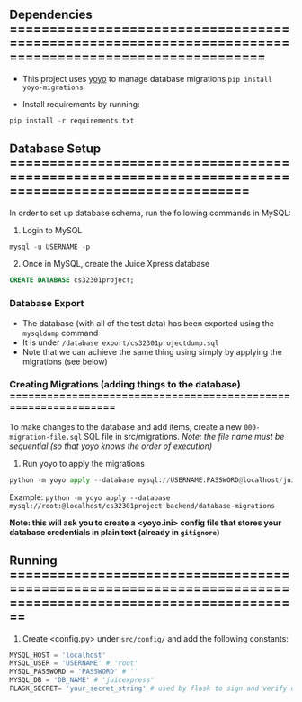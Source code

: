 ## Dependencies ======================================================================================================

- This project uses [yoyo](https://pypi.org/project/yoyo-migrations/) to manage database migrations
`pip install yoyo-migrations`

- Install requirements by running:
```python
pip install -r requirements.txt
```

## Database Setup ====================================================================================================

In order to set up database schema, run the following commands in MySQL:

1. Login to MySQL
```sql
mysql -u USERNAME -p
```

2. Once in MySQL, create the Juice Xpress database
```sql
CREATE DATABASE cs32301project;
```

### Database Export
- The database (with all of the test data) has been exported using the `mysqldump` command
- It is under `/database export/cs32301projectdump.sql`
- Note that we can achieve the same thing using simply by applying the migrations (see below)

### Creating Migrations (adding things to the database) ==============================================================

To make changes to the database and add items, create a new `000-migration-file.sql` SQL file in src/migrations.
*Note: the file name must be sequential (so that yoyo knows the order of execution)*

1. Run yoyo to apply the migrations 
```python
python -m yoyo apply --database mysql://USERNAME:PASSWORD@localhost/juiceexpress src/migrations
```

Example: `python -m yoyo apply --database mysql://root:@localhost/cs32301project backend/database-migrations`

**Note: this will ask you to create a <yoyo.ini> config file that stores your database credentials in plain text (already in `gitignore`)**

## Running ===========================================================================================================

1. Create <config.py> under `src/config/` and add the following constants:
```python
MYSQL_HOST = 'localhost'
MYSQL_USER = 'USERNAME' # 'root'
MYSQL_PASSWORD = 'PASSWORD' # ''
MYSQL_DB = 'DB_NAME' # 'juicexpress'
FLASK_SECRET= 'your_secret_string' # used by flask to sign and verify data, prevent tampering
```

<!-- 2. Navigate to `/cs33007_databases_project` directory
```zsh
cd /Your/path/to/cs33007_databases_project
```

3. Once inside `/cs33007_databases_project`, execute the following command to run the application: 
*Note:* Don't forget to run it from the `/src` directory with `src/main.py`
```zsh
python -m flask --app src/main.py run
```

Tip: add the `--debug` flag to run the flask app in debug mode, making it easier to see errors and new changes in real-time without having to rebuild the app each time. See below:
```zsh
python -m flask --app src/main.py --debug run   
``` -->